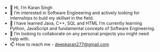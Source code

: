 - 👋 Hi, I’m Karan Singh
- 👀 I’m interested in Software Engineering and actively looking for internships to buld my skillset in the field.
- 🌱 I have learned Java, C++, SQL and HTML I’m currently learning Python, JavaScript and fundamental concepts of Software Engineering.
- 💞️ I’m looking to collaborate on any personal projects you might need help with.
- 📫 How to reach me - deepkaran277@gmail.com

<!---
KDSingh277/KDSingh277 is a ✨ special ✨ repository because its `README.md` (this file) appears on your GitHub profile.
You can click the Preview link to take a look at your changes.
--->
